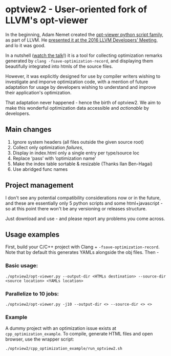 # optview2 - User-oriented fork of LLVM's opt-viewer
In the beginning, Adam Nemet created the [opt-viewer python script family](https://github.com/llvm/llvm-project/tree/main/llvm/tools/opt-viewer), as part of LLVM. He [presented it at the 2016 LLVM Developers’ Meeting](https://www.youtube.com/watch?v=qq0q1hfzidg), and lo it was good.

In a nutshell ([watch the talk](https://www.youtube.com/watch?v=qq0q1hfzidg)!) it is a tool for collecting optimization remarks generated by `clang -fsave-optimization-record`, and displaying them beautifully integrated into htmls of the source files.

However, it was explicitly designed for use by compiler writers wishing to investigate and imporve optimization code, with a mention of future adaptation for usage by developers wishing to understand and improve their application's optimization.

That adaptation never happened - hence the birth of optview2. We aim to make this wonderful optimization data accessible and _actionable_ by developers.

## Main changes
1) Ignore system headers (all files outside the given source root)
2) Collect only optimization _failures_, 
3) Display in index.html only a single entry per type/source loc
4) Replace ‘pass’ with ‘optimization name’
5) Make the index table sortable & resizable (Thanks Ilan Ben-Hagai)
6) Use abridged func names

## Project management
I don't see any potential compatibility considerations now or in the future, and these are essentially only 5 python scripts and some html+javascript - so at this point there won't be any versioning or releases structure.  

Just download and use - and please report any problems you come across.

## Usage examples
First, build your C/C++ project with Clang + `-fsave-optimization-record`. Note that by default this generates YAMLs alongside the obj files. Then -

### Basic usage:
```
./optview2/opt-viewer.py --output-dir <HTMLs destination> --source-dir <source location> <YAMLs location>
```

### Parallelize to 10 jobs:
```
./optview2/opt-viewer.py -j10 --output-dir <> --source-dir <> <>
```

### Example
A dummy project with an optimization issue exists at `cpp_optimization_example`. To compile, generate HTML files and open browser, use the wrapper script:
```
./optview2/cpp_optimization_example/run_optview2.sh
```
